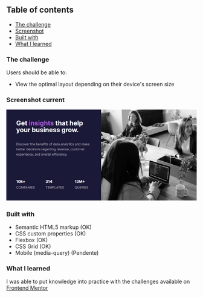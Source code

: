 
## Table of contents

  - [The challenge](#the-challenge)
  - [Screenshot](#screenshot)
  - [Built with](#built-with)
  - [What I learned](#what-i-learned)

### The challenge

Users should be able to:

- View the optimal layout depending on their device's screen size

### Screenshot current

![](./images/screenshot.png)

### Built with

- Semantic HTML5 markup (OK)
- CSS custom properties (OK)
- Flexbox (OK)
- CSS Grid (OK)
- Mobile (media-query)  (Pendente)

### What I learned

I was able to put knowledge into practice with the challenges available on [Frontend Mentor](https://www.frontendmentor.io/)    

